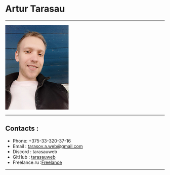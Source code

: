 # Artur Tarasau
********************************

![photo](img/photoRe.jpg "avatar")

********************************
## Contacts :
* Phone: +375-33-320-37-16
* Email : tarasov.a.web@gmail.com 
* Discord : tarasauweb
* GitHub : [tarasauweb](https://github.com/tarasauweb "tarasauweb")
* Freelance.ru :[Freelance](https://freelance.ru/itarasovv "Freelance")

********************************